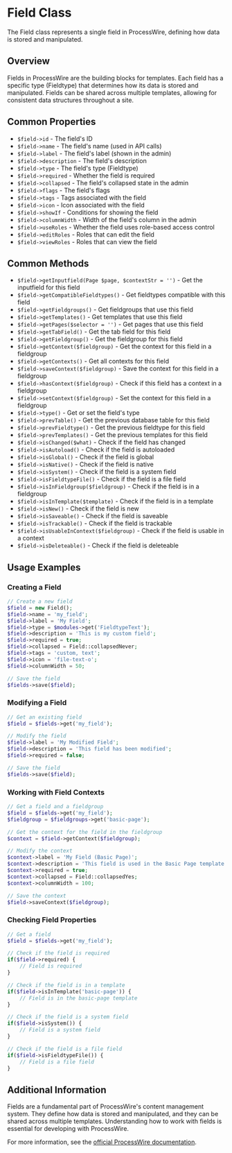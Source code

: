 # Field Class

The Field class represents a single field in ProcessWire, defining how data is stored and manipulated.

## Overview

Fields in ProcessWire are the building blocks for templates. Each field has a specific type (Fieldtype) that determines how its data is stored and manipulated. Fields can be shared across multiple templates, allowing for consistent data structures throughout a site.

## Common Properties

- `$field->id` - The field's ID
- `$field->name` - The field's name (used in API calls)
- `$field->label` - The field's label (shown in the admin)
- `$field->description` - The field's description
- `$field->type` - The field's type (Fieldtype)
- `$field->required` - Whether the field is required
- `$field->collapsed` - The field's collapsed state in the admin
- `$field->flags` - The field's flags
- `$field->tags` - Tags associated with the field
- `$field->icon` - Icon associated with the field
- `$field->showIf` - Conditions for showing the field
- `$field->columnWidth` - Width of the field's column in the admin
- `$field->useRoles` - Whether the field uses role-based access control
- `$field->editRoles` - Roles that can edit the field
- `$field->viewRoles` - Roles that can view the field

## Common Methods

- `$field->getInputfield(Page $page, $contextStr = '')` - Get the inputfield for this field
- `$field->getCompatibleFieldtypes()` - Get fieldtypes compatible with this field
- `$field->getFieldgroups()` - Get fieldgroups that use this field
- `$field->getTemplates()` - Get templates that use this field
- `$field->getPages($selector = '')` - Get pages that use this field
- `$field->getTabField()` - Get the tab field for this field
- `$field->getFieldgroup()` - Get the fieldgroup for this field
- `$field->getContext($fieldgroup)` - Get the context for this field in a fieldgroup
- `$field->getContexts()` - Get all contexts for this field
- `$field->saveContext($fieldgroup)` - Save the context for this field in a fieldgroup
- `$field->hasContext($fieldgroup)` - Check if this field has a context in a fieldgroup
- `$field->setContext($fieldgroup)` - Set the context for this field in a fieldgroup
- `$field->type()` - Get or set the field's type
- `$field->prevTable()` - Get the previous database table for this field
- `$field->prevFieldtype()` - Get the previous fieldtype for this field
- `$field->prevTemplates()` - Get the previous templates for this field
- `$field->isChanged($what)` - Check if the field has changed
- `$field->isAutoload()` - Check if the field is autoloaded
- `$field->isGlobal()` - Check if the field is global
- `$field->isNative()` - Check if the field is native
- `$field->isSystem()` - Check if the field is a system field
- `$field->isFieldtypeFile()` - Check if the field is a file field
- `$field->isInFieldgroup($fieldgroup)` - Check if the field is in a fieldgroup
- `$field->isInTemplate($template)` - Check if the field is in a template
- `$field->isNew()` - Check if the field is new
- `$field->isSaveable()` - Check if the field is saveable
- `$field->isTrackable()` - Check if the field is trackable
- `$field->isUsableInContext($fieldgroup)` - Check if the field is usable in a context
- `$field->isDeleteable()` - Check if the field is deleteable

## Usage Examples

### Creating a Field

```php
// Create a new field
$field = new Field();
$field->name = 'my_field';
$field->label = 'My Field';
$field->type = $modules->get('FieldtypeText');
$field->description = 'This is my custom field';
$field->required = true;
$field->collapsed = Field::collapsedNever;
$field->tags = 'custom, text';
$field->icon = 'file-text-o';
$field->columnWidth = 50;

// Save the field
$fields->save($field);
```

### Modifying a Field

```php
// Get an existing field
$field = $fields->get('my_field');

// Modify the field
$field->label = 'My Modified Field';
$field->description = 'This field has been modified';
$field->required = false;

// Save the field
$fields->save($field);
```

### Working with Field Contexts

```php
// Get a field and a fieldgroup
$field = $fields->get('my_field');
$fieldgroup = $fieldgroups->get('basic-page');

// Get the context for the field in the fieldgroup
$context = $field->getContext($fieldgroup);

// Modify the context
$context->label = 'My Field (Basic Page)';
$context->description = 'This field is used in the Basic Page template';
$context->required = true;
$context->collapsed = Field::collapsedYes;
$context->columnWidth = 100;

// Save the context
$field->saveContext($fieldgroup);
```

### Checking Field Properties

```php
// Get a field
$field = $fields->get('my_field');

// Check if the field is required
if($field->required) {
    // Field is required
}

// Check if the field is in a template
if($field->isInTemplate('basic-page')) {
    // Field is in the basic-page template
}

// Check if the field is a system field
if($field->isSystem()) {
    // Field is a system field
}

// Check if the field is a file field
if($field->isFieldtypeFile()) {
    // Field is a file field
}
```

## Additional Information

Fields are a fundamental part of ProcessWire's content management system. They define how data is stored and manipulated, and they can be shared across multiple templates. Understanding how to work with fields is essential for developing with ProcessWire.

For more information, see the [official ProcessWire documentation](https://processwire.com/api/ref/field/).
